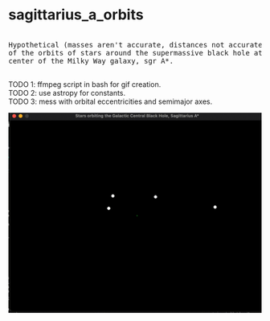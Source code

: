 # sagittarius_a_orbits
<pre>

Hypothetical (masses aren't accurate, distances not accurate) sim
of the orbits of stars around the supermassive black hole at the 
center of the Milky Way galaxy, sgr A*. 

</pre>

TODO 1: ffmpeg script in bash for gif creation.  
TODO 2: use astropy for constants.  
TODO 3: mess with orbital eccentricities and semimajor axes.  


![sgr_A](sgr_A.gif)
